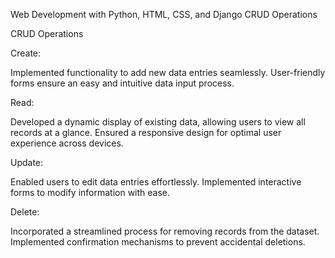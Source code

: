 Web Development with Python, HTML, CSS, and Django CRUD Operations

CRUD Operations

Create:

Implemented functionality to add new data entries seamlessly.
User-friendly forms ensure an easy and intuitive data input process.

Read:

Developed a dynamic display of existing data, allowing users to view all records at a glance.
Ensured a responsive design for optimal user experience across devices.

Update:

Enabled users to edit data entries effortlessly.
Implemented interactive forms to modify information with ease.

Delete:

Incorporated a streamlined process for removing records from the dataset.
Implemented confirmation mechanisms to prevent accidental deletions.

